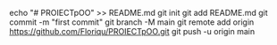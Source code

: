 echo "# PROIECTpOO" >> README.md
git init
git add README.md
git commit -m "first commit"
git branch -M main
git remote add origin https://github.com/Floriqu/PROIECTpOO.git
git push -u origin main
